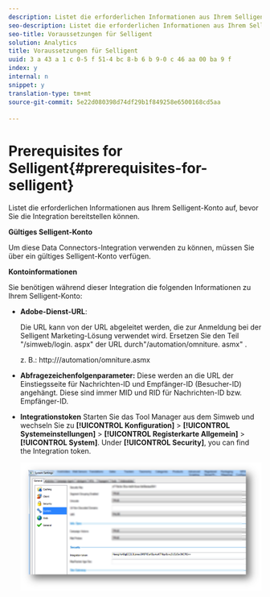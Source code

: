 ```yaml
---
description: Listet die erforderlichen Informationen aus Ihrem Selligent-Konto auf, bevor Sie die Integration bereitstellen können.
seo-description: Listet die erforderlichen Informationen aus Ihrem Selligent-Konto auf, bevor Sie die Integration bereitstellen können.
seo-title: Voraussetzungen für Selligent
solution: Analytics
title: Voraussetzungen für Selligent
uuid: 3 a 43 a 1 c 0-5 f 51-4 bc 8-b 6 b 9-0 c 46 aa 00 ba 9 f
index: y
internal: n
snippet: y
translation-type: tm+mt
source-git-commit: 5e22d080398d74df29b1f849258e6500168cd5aa

---
```



# Prerequisites for Selligent{#prerequisites-for-selligent}

Listet die erforderlichen Informationen aus Ihrem Selligent-Konto auf, bevor Sie die Integration bereitstellen können.

**Gültiges Selligent-Konto**

Um diese Data Connectors-Integration verwenden zu können, müssen Sie über ein gültiges Selligent-Konto verfügen.

**Kontoinformationen**

Sie benötigen während dieser Integration die folgenden Informationen zu Ihrem Selligent-Konto:

* **Adobe-Dienst-URL**:

   Die URL kann von der URL abgeleitet werden, die zur Anmeldung bei der Selligent Marketing-Lösung verwendet wird. Ersetzen Sie den Teil "/simweb/login. aspx" der URL durch"/automation/omniture. asmx" .

   z. B.: http://<client-specific install url>/automation/omniture.asmx

* **Abfragezeichenfolgenparameter:** Diese werden an die URL der Einstiegsseite für Nachrichten-ID und Empfänger-ID (Besucher-ID) angehängt. Diese sind immer MID und RID für Nachrichten-ID bzw. Empfänger-ID.

* **Integrationstoken** Starten Sie das Tool Manager aus dem Simweb und wechseln Sie zu **[!UICONTROL Konfiguration]** &gt; **[!UICONTROL Systemeinstellungen]** &gt; **[!UICONTROL Registerkarte Allgemein]** &gt; **[!UICONTROL System]**. Under **[!UICONTROL Security]**, you can find the Integration token.

   ![](assets/selligent-integration_token.png)

